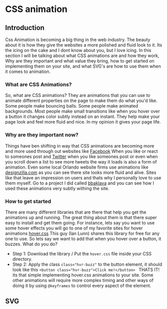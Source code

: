 # CSS animation

## Introduction
Css Animation is becoming a big thing in the web industry. The beauty about it is how they give the websites a more polished and fluid look to it. Its the icing on the cake and I dont know about you, but I love icing. In this section I will be talking about what CSS animations are and how they work, Why are they important and what value they bring, how to get started on implementing them on your site, and what SVG's are how to use them when it comes to animation.

### What are CSS Animations?
So, what are CSS animations? They are animations that you can use to animate different properties on the page to make them do what you'd like. Some people make bouncing balls. Some people make animated backgrounds. Most people make small transitions like when you hover over a button it changes color subtly instead on an instant. They help make your page look and feel more fluid and nice. In my opinion it gives your page life.

### Why are they important now?
Things have ben shifting in way that CSS animations are becoming more and more used through out websites like [Facebook](facebook.com) When you like or react to someones post and [Twitter](twitter.com) when you like someones post or even when you scroll down a list to see more tweets the way it loads is also a form of animation. Even some local Orlando website firms use animations like [designzilla.com](https://www.designzillas.com/) as you can see there site looks more fluid and alive. Sites like that leave an impression on users and thats why I personally love to use them myself. Go to a project I did called [bbaklava](https://bbaklava.firebaseapp.com) and you can see how I used these animations very subtly withing the site.

### How to get started
There are many different libraries that are there that help you get the animations up and running. The great thing about them is that there super easy to install and get them going. For instance, lets say you want to use some hover effects you will go to one of my favorite sites for hover animations [hover.css](http://ianlunn.github.io/Hover/) This guy (Ian Lunn) shares this library for free for any one to use. So lets say we want to add that when you hover over a button, it buzzes. What do you do?
* Step 1: Download the library / Put the ```hover.css``` file inside your CSS directory.
* Step 2: Apply the class ```class="hvr-buzz"``` to the button element, it should look like this ```<button class="hvr-buzz">Click me!</button> ```
THATS IT! its that simple implementing hover.css animations to your site. Some other animations will require more complex timing and other ways of doing it by using ```@keyframes``` to control every aspect of the element.

## SVG
